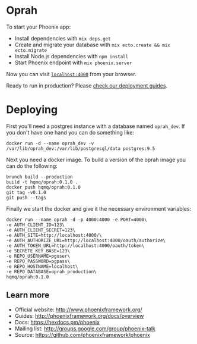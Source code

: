 # Oprah

To start your Phoenix app:

  * Install dependencies with `mix deps.get`
  * Create and migrate your database with `mix ecto.create && mix ecto.migrate`
  * Install Node.js dependencies with `npm install`
  * Start Phoenix endpoint with `mix phoenix.server`

Now you can visit [`localhost:4000`](http://localhost:4000) from your browser.

Ready to run in production? Please [check our deployment guides](http://www.phoenixframework.org/docs/deployment).

# Deploying

First you'll need a postgres instance with a database named `oprah_dev`.
If you don't have one hand you can do something like:

```
docker run -d --name oprah_dev -v /var/lib/oprah_dev:/var/lib/postgresql/data postgres:9.5
```

Next you need a docker image.
To build a version of the oprah image you can do the following:

```
brunch build --production
build -t hqmq/oprah:0.1.0 .
docker push hqmq/oprah:0.1.0
git tag -v0.1.0
git push --tags
```

Finally we start the docker and give it the necessary environment variables:

```
docker run --name oprah -d -p 4000:4000 -e PORT=4000\
-e AUTH_CLIENT_ID=123\
-e AUTH_CLIENT_SECRET=123\
-e AUTH_SITE=http://localhost:4000/\
-e AUTH_AUTHORIZE_URL=http://localhost:4000/oauth/authorize\
-e AUTH_TOKEN_URL=http://localhost:4000/oauth/token\
-e SECRETE_KEY_BASE=123\
-e REPO_USERNAME=pguser\
-e REPO_PASSWORD=pgpass\
-e REPO_HOSTNAME=localhost\
-e REPO_DATABASE=oprah_production\
hqmq/oprah:0.1.0
```


## Learn more

  * Official website: http://www.phoenixframework.org/
  * Guides: http://phoenixframework.org/docs/overview
  * Docs: https://hexdocs.pm/phoenix
  * Mailing list: http://groups.google.com/group/phoenix-talk
  * Source: https://github.com/phoenixframework/phoenix
